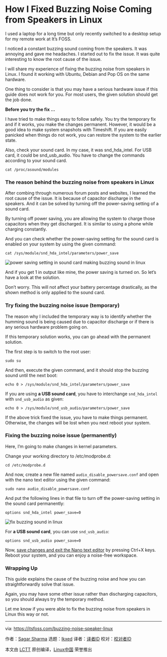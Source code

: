 [#]: subject: "How I Fixed Buzzing Noise Coming from Speakers in Linux"
[#]: via: "https://itsfoss.com/buzzing-noise-speaker-linux"
[#]: author: "Sagar Sharma https://itsfoss.com/author/sagar/"
[#]: collector: "lkxed"
[#]: translator: "geekpi"
[#]: reviewer: " "
[#]: publisher: " "
[#]: url: " "

How I Fixed Buzzing Noise Coming from Speakers in Linux
======

I used a laptop for a long time but only recently switched to a desktop setup for my remote work at It’s FOSS.

I noticed a constant buzzing sound coming from the speakers. It was annoying and gave me headaches. I started out to fix the issue. It was quite interesting to know the root cause of the issue.

I will share my experience of fixing the buzzing noise from speakers in Linux. I found it working with Ubuntu, Debian and Pop OS on the same hardware.

One thing to consider is that you may have a serious hardware issue if this guide does not work for you. For most users, the given solution should get the job done.

**Before you try the fix …** 

I have tried to make things easy to follow safely. You try the temporary fix and if it works, you make the changes permanent. However, it would be a good idea to make system snapshots with Timeshift. If you are easily panicked when things do not work, you can restore the system to the earlier state.

Also, check your sound card. In my case, it was snd_hda_intel. For USB card, it could be snd_usb_audio. You have to change the commands according to your sound card.

```
cat /proc/asound/modules
```

### The reason behind the buzzing noise from speakers in Linux

After combing through numerous forum posts and websites, I learned the root cause of the issue. It is because of capacitor discharge in the speakers. And it can be solved by turning off the power-saving setting of a sound card.

By turning off power saving, you are allowing the system to charge those capacitors when they get discharged. It is similar to using a phone while charging constantly. 

And you can check whether the power-saving setting for the sound card is enabled on your system by using the given command:

```
cat /sys/module/snd_hda_intel/parameters/power_save
```

![power saving setting in sound card making buzzing sound in linux][1]

And if you get 1 in output like mine, the power saving is turned on. So let’s have a look at the solution.

Don’t worry. This will not affect your battery percentage drastically, as the shown method is only applied to the sound card. 

### Try fixing the buzzing noise issue (temporary)

The reason why I included the temporary way is to identify whether the humming sound is being caused due to capacitor discharge or if there is any serious hardware problem going on.

If this temporary solution works, you can go ahead with the permanent solution.

The first step is to switch to the root user:

```
sudo su
```

And then, execute the given command, and it should stop the buzzing sound until the next boot:

```
echo 0 > /sys/module/snd_hda_intel/parameters/power_save
```

If you are using **a USB sound card**, you have to interchange `snd_hda_intel` with `snd_usb_audio` as given:

```
echo 0 > /sys/module/snd_usb_audio/parameters/power_save
```

If the above trick fixed the issue, you have to make things permanent. Otherwise, the changes will be lost when you next reboot your system.

### Fixing the buzzing noise issue (permanently)

Here, I’m going to make changes in kernel parameters.

Change your working directory to /etc/modprobe.d:

```
cd /etc/modprobe.d
```

And now, create a new file named `audio_disable_powersave.conf` and open with the nano text editor using the given command:

```
sudo nano audio_disable_powersave.conf
```

And put the following lines in that file to turn off the power-saving setting in the sound card permanently:

```
options snd_hda_intel power_save=0
```

![fix buzzing sound in linux][2]

For **a USB sound card**, you can use `snd_usb_audio`:

```
options snd_usb_audio power_save=0
```

Now, [save changes and exit the Nano text editor][3] by pressing Ctrl+X keys. Reboot your system, and you can enjoy a noise-free workspace. 

### Wrapping Up

This guide explains the cause of the buzzing noise and how you can straightforwardly solve that issue. 

Again, you may have some other issue rather than discharging capacitors, so you should always try the temporary method.

Let me know if you were able to fix the buzzing noise from speakers in Linux this way or not.

--------------------------------------------------------------------------------

via: https://itsfoss.com/buzzing-noise-speaker-linux

作者：[Sagar Sharma][a]
选题：[lkxed][b]
译者：[译者ID](https://github.com/译者ID)
校对：[校对者ID](https://github.com/校对者ID)

本文由 [LCTT](https://github.com/LCTT/TranslateProject) 原创编译，[Linux中国](https://linux.cn/) 荣誉推出

[a]: https://itsfoss.com/author/sagar/
[b]: https://github.com/lkxed
[1]: https://itsfoss.com/wp-content/uploads/2022/11/power-saving-setting-in-sound-card-making-buzzing-sound-in-linux.png
[2]: https://itsfoss.com/wp-content/uploads/2022/11/fix-buzzing-sound-in-linux.png
[3]: https://linuxhandbook.com/nano-save-exit/
